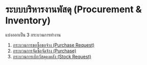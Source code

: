 # ระบบบริหารงานพัสดุ (Procurement & Inventory)

แบ่งออกเป็น 3 กระบวนการทำงาน

1. [กระบวนการขอซื้อขอจ้าง (Purchase Request)](1_purchase_request/pr1_overview.md)
2. [กระบวนการจัดซื้อจัดจ้าง (Purchase)](2_procurement/po1_overview.md)
3. [กระบวนการเบิกวัสดุคงคลัง (Stock Request)](3_stock_request/sr1_overview.md)